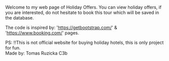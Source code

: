 Welcome to my web page of Holiday Offers.
You can view holiday offers, if you are interested, do not hesitate to book this tour which will be saved in the database.

The code is inspired by: 'https://getbootstrap.com/' & 'https://www.booking.com/' pages.

PS: !!This is not official website for buying holiday hotels, this is only project for fun.              
Made by: Tomas Ruzicka C3b
